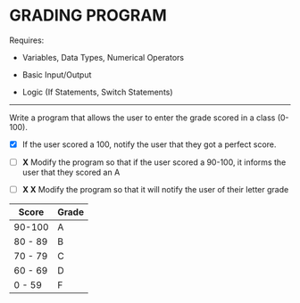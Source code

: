 # GRADING PROGRAM

Requires: 

- Variables, Data Types, Numerical Operators

- Basic Input/Output

- Logic (If Statements, Switch Statements)

---

Write a program that allows the user to enter the grade scored in a class (0-100).

- [x] If the user scored a 100, notify the user that they got a perfect score.

- [ ] **X** Modify the program so that if the user scored a 90-100, it informs the user that they scored an A

- [ ] **X X** Modify the program so that it will notify the user of their letter grade

| Score | Grade |
|-------|-------|
| 90-100 | A |
| 80 - 89 | B |
| 70 - 79 | C |
| 60 - 69 | D |
| 0 - 59 | F |
